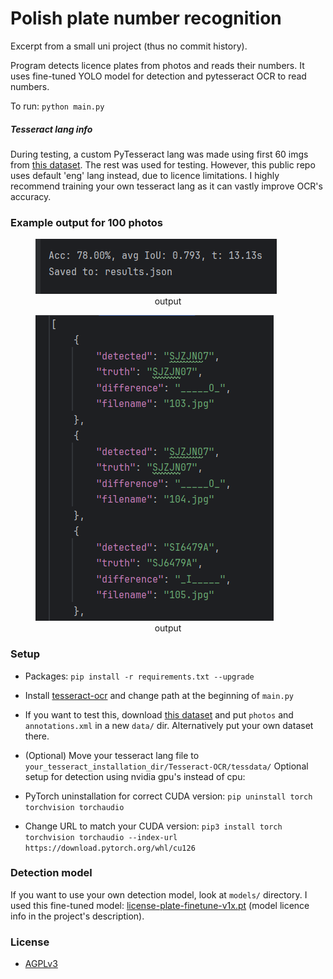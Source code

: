 # Polish plate number recognition

Excerpt from a small uni project (thus no commit history).

Program detects licence plates from photos and reads their numbers. 
It uses fine-tuned YOLO model for detection and pytesseract OCR to read numbers. 

To run: `python main.py`

##### Tesseract lang info

During testing, a custom PyTesseract lang was made using first 60 imgs from [this dataset](https://www.kaggle.com/datasets/piotrstefaskiue/poland-vehicle-license-plate-dataset).
The rest was used for testing. 
However, this public repo uses default 'eng' lang instead, due to licence limitations.
I highly recommend training your own tesseract lang as it can vastly improve OCR's accuracy.

### Example output for 100 photos

<figure>
    <img src="showcase_imgs/res1.png" alt="console_output">
    <figcaption style="text-align: center;">output</figcaption>
</figure>

<figure>
    <img src="showcase_imgs/res2.png" alt="results.json">
    <figcaption style="text-align: center;">output</figcaption>
</figure>

### Setup

- Packages:
`pip install -r requirements.txt --upgrade`

- Install [tesseract-ocr](https://github.com/tesseract-ocr/tesseract?tab=readme-ov-file#installing-tesseract) 
and change path at the beginning of `main.py`

- If you want to test this, download [this dataset](https://www.kaggle.com/datasets/piotrstefaskiue/poland-vehicle-license-plate-dataset)
and put `photos` and `annotations.xml` in a new `data/` dir. Alternatively put your own dataset there.

- (Optional) Move your tesseract lang file to `your_tesseract_installation_dir/Tesseract-OCR/tessdata/`
Optional setup for detection using nvidia gpu's instead of cpu:

- PyTorch uninstallation for correct CUDA version:
`pip uninstall torch torchvision torchaudio`

- Change URL to match your CUDA version: 
`pip3 install torch torchvision torchaudio --index-url https://download.pytorch.org/whl/cu126`

### Detection model

If you want to use your own detection model, look at `models/` directory.
I used this fine-tuned model: [license-plate-finetune-v1x.pt](https://huggingface.co/morsetechlab/yolov11-license-plate-detection/tree/main)
(model licence info in the project's description).

### License

- [AGPLv3](https://www.gnu.org/licenses/agpl-3.0.en.html)